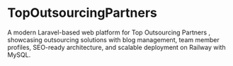 # TopOutsourcingPartners
A modern Laravel-based web platform for Top Outsourcing Partners , showcasing outsourcing solutions with blog management, team member profiles, SEO-ready architecture, and scalable deployment on Railway with MySQL.
